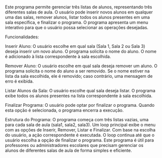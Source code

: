 Este programa permite gerenciar três listas de alunos, representando três diferentes salas de aula. O usuário pode inserir novos alunos em qualquer uma das salas, remover alunos, listar todos os alunos presentes em uma sala específica, e finalizar o programa. O programa apresenta um menu interativo para que o usuário possa selecionar as operações desejadas.

Funcionalidades:

Inserir Aluno:
O usuário escolhe em qual sala (Sala 1, Sala 2 ou Sala 3) deseja inserir um novo aluno.
O programa solicita o nome do aluno.
O nome é adicionado à lista correspondente à sala escolhida.

Remover Aluno:
O usuário escolhe em qual sala deseja remover um aluno.
O programa solicita o nome do aluno a ser removido.
Se o nome estiver na lista da sala escolhida, ele é removido; caso contrário, uma mensagem de erro é exibida.

Listar Alunos da Sala:
O usuário escolhe qual sala deseja listar.
O programa exibe todos os alunos presentes na lista correspondente à sala escolhida.

Finalizar Programa:
O usuário pode optar por finalizar o programa.
Quando esta opção é selecionada, o programa encerra a execução.

Estrutura do Programa:
O programa começa com três listas vazias, uma para cada sala de aula (sala1, sala2, sala3).
Um loop principal exibe o menu com as opções de Inserir, Remover, Listar e Finalizar.
Com base na escolha do usuário, a ação correspondente é executada.
O loop continua até que o usuário escolha a opção de finalizar o programa.
Este programa é útil para professores ou administradores escolares que precisam gerenciar os alunos de diferentes salas de aula de forma simples e eficiente.
